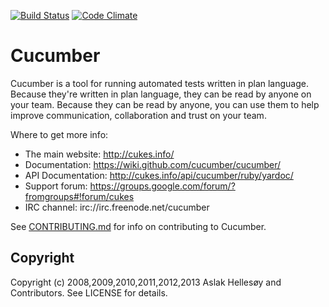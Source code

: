 [![Build Status](https://secure.travis-ci.org/cucumber/cucumber.png)](http://travis-ci.org/cucumber/cucumber) [![Code Climate](https://codeclimate.com/badge.png)](https://codeclimate.com/github/cucumber/cucumber)

# Cucumber

Cucumber is a tool for running automated tests written in plan language. Because they're
written in plan language, they can be read by anyone on your team. Because they can be 
read by anyone, you can use them to help improve communication, collaboration and trust on
your team.

Where to get more info:

  * The main website: http://cukes.info/
  * Documentation: https://wiki.github.com/cucumber/cucumber/
  * API Documentation: http://cukes.info/api/cucumber/ruby/yardoc/
  * Support forum: https://groups.google.com/forum/?fromgroups#!forum/cukes
  * IRC channel: irc://irc.freenode.net/cucumber

See [CONTRIBUTING.md](CONTRIBUTING.md) for info on contributing to Cucumber.

## Copyright

Copyright (c) 2008,2009,2010,2011,2012,2013 Aslak Hellesøy and Contributors. See LICENSE for details.
